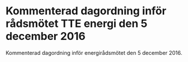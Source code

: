 # Kommenterad dagordning inför rådsmötet TTE energi den 5 december 2016

Kommenterad dagordning inför energirådsmötet den 5 december 2016.
